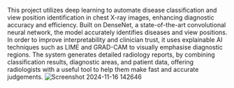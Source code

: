 This project utilizes deep learning to automate disease classification and view position identification in chest X-ray images, enhancing diagnostic accuracy and efficiency. Built on DenseNet, a state-of-the-art convolutional neural network, the model accurately identifies diseases and view positions. In order to improve interpretability and clinician trust, it uses explainable AI techniques such as LIME and GRAD-CAM to visually emphasise diagnostic regions. The system generates detailed radiology reports, by combining classification results, diagnostic areas, and patient data, offering radiologists with a useful tool to help them make fast and accurate judgements.
![Screenshot 2024-11-16 142646](https://github.com/user-attachments/assets/e36849b0-5409-4a5e-8601-b03eeb6e020b)
